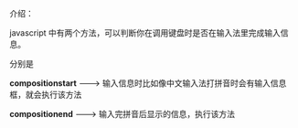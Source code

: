 

介绍：

javascript 中有两个方法，可以判断你在调用键盘时是否在输入法里完成输入信息。

分别是 

**compositionstart** --->  输入信息时比如像中文输入法打拼音时会有输入信息框，就会执行该方法

**compositionend**  --->  输入完拼音后显示的信息，执行该方法
